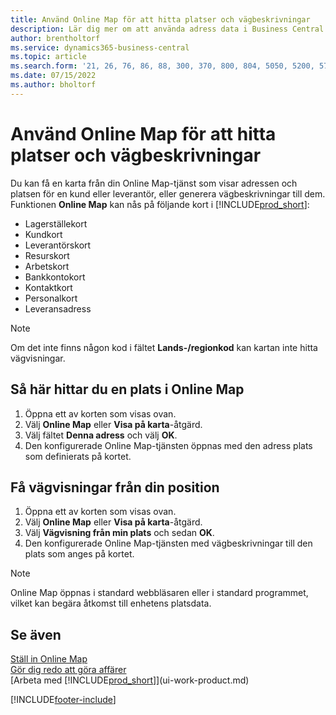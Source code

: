 ```yaml
---
title: Använd Online Map för att hitta platser och vägbeskrivningar
description: Lär dig mer om att använda adress data i Business Central för att få en Online Map med vägriktningar.
author: brentholtorf
ms.service: dynamics365-business-central
ms.topic: article
ms.search.form: '21, 26, 76, 86, 88, 300, 370, 800, 804, 5050, 5200, 5703'
ms.date: 07/15/2022
ms.author: bholtorf
---
```

# <a name="use-online-maps-to-find-locations-and-directions"></a>Använd Online Map för att hitta platser och vägbeskrivningar

Du kan få en karta från din Online Map-tjänst som visar adressen och platsen för en kund eller leverantör, eller generera vägbeskrivningar till dem. Funktionen **Online Map** kan nås på följande kort i [!INCLUDE[prod_short](includes/prod_short.md)]:

* Lagerställekort
* Kundkort
* Leverantörskort
* Resurskort
* Arbetskort
* Bankkontokort
* Kontaktkort
* Personalkort
* Leveransadress

> [!NOTE]
> Om det inte finns någon kod i fältet **Lands-/regionkod** kan kartan inte hitta vägvisningar.

## <a name="find-a-location-in-an-online-map"></a>Så här hittar du en plats i Online Map

1. Öppna ett av korten som visas ovan.
2. Välj **Online Map** eller **Visa på karta**-åtgärd.
3. Välj fältet **Denna adress** och välj **OK**.
4. Den konfigurerade Online Map-tjänsten öppnas med den adress plats som definierats på kortet.

## <a name="get-route-directions-from-your-location"></a>Få vägvisningar från din position

1. Öppna ett av korten som visas ovan.
2. Välj **Online Map** eller **Visa på karta**-åtgärd.
3. Välj **Vägvisning från min plats** och sedan **OK**.
4. Den konfigurerade Online Map-tjänsten med vägbeskrivningar till den plats som anges på kortet.

> [!NOTE]
> Online Map öppnas i standard webbläsaren eller i standard programmet, vilket kan begära åtkomst till enhetens platsdata.

## <a name="see-also"></a>Se även

[Ställ in Online Map](across-online-maps-setup.md)  
[Gör dig redo att göra affärer](ui-get-ready-business.md)  
[Arbeta med [!INCLUDE[prod_short](includes/prod_short.md)]](ui-work-product.md)  

[!INCLUDE[footer-include](includes/footer-banner.md)]
